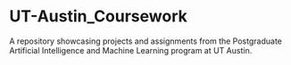 # UT-Austin_Coursework
A repository showcasing projects and assignments from the Postgraduate Artificial Intelligence and Machine Learning program at UT Austin.
